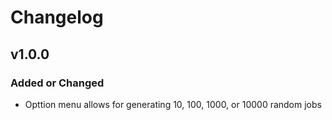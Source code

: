 # Changelog

## v1.0.0

### Added or Changed
- Opttion menu allows for generating 10, 100, 1000, or 10000 random jobs
